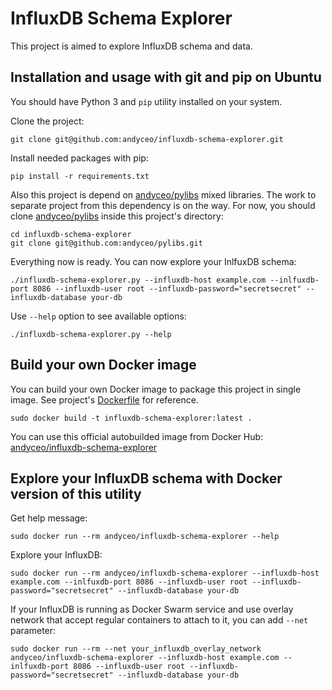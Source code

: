 InfluxDB Schema Explorer
========================

This project is aimed to explore InfluxDB schema and data.


## Installation and usage with git and pip on Ubuntu

You should have Python 3 and `pip` utility installed on your system.

Clone the project:

    git clone git@github.com:andyceo/influxdb-schema-explorer.git

Install needed packages with pip:

    pip install -r requirements.txt

Also this project is depend on [andyceo/pylibs](https://github.com/andyceo/pylibs) mixed libraries. The work to separate project from this dependency is on the way. For now, you should clone [andyceo/pylibs](https://github.com/andyceo/pylibs) inside this project's directory:

    cd influxdb-schema-explorer
    git clone git@github.com:andyceo/pylibs.git

Everything now is ready. You can now explore your InlfuxDB schema:

    ./influxdb-schema-explorer.py --influxdb-host example.com --inlfuxdb-port 8086 --influxdb-user root --influxdb-password="secretsecret" --influxdb-database your-db

Use `--help` option to see available options:

    ./influxdb-schema-explorer.py --help


## Build your own Docker image

You can build your own Docker image to package this project in single image. See project's [Dockerfile](Dockerfile) for reference.

    sudo docker build -t influxdb-schema-explorer:latest .

You can use this official autobuilded image from Docker Hub: [andyceo/influxdb-schema-explorer](https://hub.docker.com/r/andyceo/influxdb-schema-explorer)


## Explore your InfluxDB schema with Docker version of this utility

Get help message:

    sudo docker run --rm andyceo/influxdb-schema-explorer --help

Explore your InfluxDB:

    sudo docker run --rm andyceo/influxdb-schema-explorer --influxdb-host example.com --inlfuxdb-port 8086 --influxdb-user root --influxdb-password="secretsecret" --influxdb-database your-db

If your InfluxDB is running as Docker Swarm service and use overlay network that accept regular containers to attach to it, you can add `--net` parameter:

    sudo docker run --rm --net your_influxdb_overlay_network andyceo/influxdb-schema-explorer --influxdb-host example.com --inlfuxdb-port 8086 --influxdb-user root --influxdb-password="secretsecret" --influxdb-database your-db
